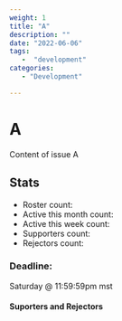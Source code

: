 ```yaml
---
weight: 1
title: "A"
description: ""
date: "2022-06-06"
tags:
   -  "development"
categories:
   - "Development"

---
```

# A
Content of issue A

## Stats
* Roster count:            
* Active this month count: 
* Active this week count:  
* Supporters count:        
* Rejectors count:         

### Deadline:
Saturday @ 11:59:59pm mst

#### Suporters and Rejectors



